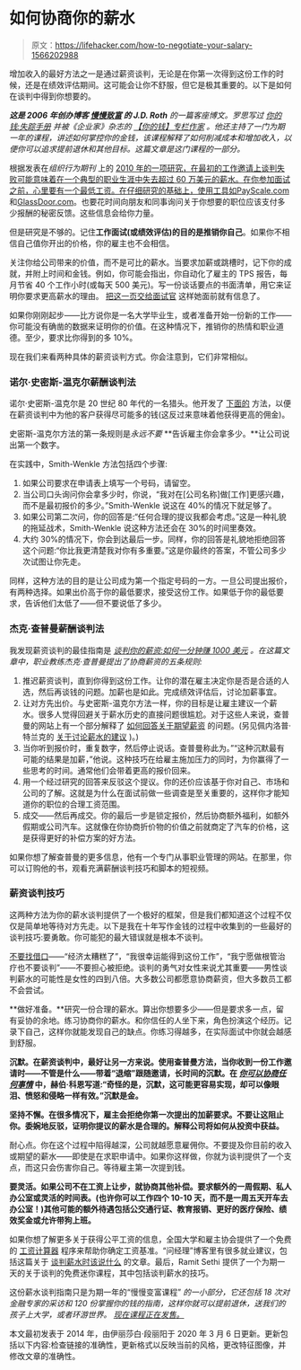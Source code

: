 # 如何协商你的薪水

> 原文：<https://lifehacker.com/how-to-negotiate-your-salary-1566202988>

增加收入的最好方法之一是通过薪资谈判，无论是在你第一次得到这份工作的时候，还是在绩效评估期间。这可能会让你不舒服，但它是极其重要的。以下是如何在谈判中得到你想要的。



***这是 2006 年创办博客* [*慢慢致富*](http://www.getrichslowly.org/) *的 J.D. Roth*** *的一篇客座博文。罗思写过* [*你的钱:失踪手册*](http://www.amazon.com/exec/obidos/ASIN/0596809409/?asc_campaign=InlineText&asc_refurl=https://lifehacker.com/how-to-negotiate-your-salary-1566202988&asc_source=&tag=kinjalifehackerlink-20) *并被《企业家》杂志的* [*【你的钱】专栏作家*](http://www.entrepreneur.com/author/jd-roth) *。他还主持了一门为期一年的课程，讲述如何掌控你的金钱，该课程解释了如何削减成本和增加收入，以便你可以追求提前退休和其他目标。这篇文章是这门课程的一部分。*

根据发表在*组织行为期刊* 上的 [2010 年的一项研究，在最初的工作邀请上谈判失败可能意味着在一个典型的职业生涯中失去超过 60 万美元的薪水。在你参加面试之前，心里要有一个最低工资。在仔细研究的基础上，使用工具如](https://cacm.acm.org/careers/100412-successful-negotiation-can-increase-your-annual-salary/fulltext?mobile=false)[PayScale.com](http://www.payscale.com/)和[GlassDoor.com](http://www.glassdoor.com/)。也要花时间向朋友和同事询问关于你想要的职位应该支付多少报酬的秘密反馈。这些信息会给你力量。

但是研究是不够的。记住**工作面试(或绩效评估)的目的是推销你自己**。如果你不相信自己值你开出的价格，你的雇主也不会相信。

关注你给公司带来的价值，而不是可比的薪水。当要求加薪或跳槽时，记下你的成就，并附上时间和金钱。例如，你可能会指出，你自动化了雇主的 TPS 报告，每月节省 40 个工作小时(或每天 500 美元)。写一份谈话要点的书面清单，用它来证明你要求更高薪水的理由。 [把这一页交给面试官](http://lifehacker.com/negotiate-the-salary-you-want-with-the-briefcase-techni-5877193) 这样她面前就有信息了。

如果你刚刚起步——比方说你是一名大学毕业生，或者准备开始一份新的工作——你可能没有确凿的数据来证明你的价值。在这种情况下，推销你的热情和职业道德。至少，要求比你得到的多 10%。

现在我们来看两种具体的薪资谈判方式。你会注意到，它们非常相似。

### **诺尔·史密斯-温克尔薪酬谈判法**

诺尔·史密斯-温克尔是 20 世纪 80 年代的一名猎头。他开发了 [下面的](http://www.olin.edu/sites/default/files/03_noel_smith_negotiation.pdf) 方法，以便在薪资谈判中为他的客户获得尽可能多的钱(这反过来意味着他获得更高的佣金)。

史密斯-温克尔方法的第一条规则是*永远不要* **告诉雇主你会拿多少。**让公司说出第一个数字。

在实践中，Smith-Wenkle 方法包括四个步骤:

1.  如果公司要求在申请表上填写一个号码，请留空。
2.  当公司口头询问你会拿多少时，你说，“我对在[公司名称]做[工作]更感兴趣，而不是最初报价的多少。”Smith-Wenkle 说这在 40%的情况下就足够了。
3.  如果公司第二次问，你的回答是:“任何合理的提议我都会考虑。”这是一种礼貌的拖延战术，Smith-Wenkle 说这种方法还会在 30%的时间里奏效。
4.  大约 30%的情况下，你会到达最后一步。同样，你的回答是礼貌地拒绝回答这个问题:“你比我更清楚我对你有多重要。”这是你最终的答案，不管公司多少次试图让你先走。

同样，这种方法的目的是让公司成为第一个指定号码的一方。一旦公司提出报价，有两种选择。如果出价高于你的最低要求，接受这份工作。如果低于你的最低要求，告诉他们太低了——但不要说低了多少。

### **杰克·查普曼薪酬谈判法**

我发现薪资谈判的最佳指南是 [*谈判你的薪资:如何一分钟赚 1000 美元*](http://www.amazon.com/gp/dp/0931213207?asc_campaign=InlineText&asc_refurl=https://lifehacker.com/how-to-negotiate-your-salary-1566202988&asc_source=&tag=kinjalifehackerlink-20) *。在这篇文章中，职业教练杰克·查普曼提出了协商薪资的五条规则:*

1.  推迟薪资谈判，直到你得到这份工作。让你的潜在雇主决定你是否是合适的人选，然后再谈钱的问题。加薪也是如此。完成绩效评估后，讨论加薪事宜。
2.  让对方先出价。与史密斯-温克尔方法一样，你的目标是让雇主建议一个薪水。很多人觉得回避关于薪水历史的直接问题很尴尬。对于这些人来说，查普曼的网站上有一个部分解释了 [如何回答关于期望薪资](https://salarynegotiations.com/step1.htm) 的问题。(另见佩内洛普·特兰克的 [关于讨论薪水的建议](http://blog.penelopetrunk.com/2008/02/19/the-answer-to-the-toughest-interview-question/) )。)
3.  当你听到报价时，重复数字，然后停止说话。查普曼称此为。”“这种沉默最有可能的结果是加薪，”他说。这种技巧在给雇主施加压力的同时，为你赢得了一些思考的时间。通常他们会带着更高的报价回来。
4.  用一个经过研究的回答来反驳这个提议。你的还价应该基于你对自己、市场和公司的了解。这就是为什么在面试前做一些调查是至关重要的，这样你才能知道你的职位的合理工资范围。
5.  成交——然后再成交。你的最后一步是锁定报价，然后协商额外福利，如额外假期或公司汽车。这就像在你协商折价物的价值之前就商定了汽车的价格，这是获得更好的补偿方案的好方法。

如果你想了解查普曼的更多信息，他有一个专门从事职业管理的网站。在那里，你可以订购他的书，观看充满薪酬谈判技巧和脚本的短视频。

### **薪资谈判技巧**

这两种方法为你的薪水谈判提供了一个极好的框架，但是我们都知道这个过程不仅仅是简单地等待对方先走。以下是我在十年写作金钱的过程中收集到的一些最好的谈判技巧:要勇敢。你可能犯的最大错误就是根本不谈判。

[不要找借口](http://lifehacker.com/dont-talk-about-personal-finances-when-negotiating-sal-1184611314)——“经济太糟糕了”，“我很幸运能得到这份工作”，“我宁愿做根管治疗也不要谈判”——不要担心被拒绝。谈判的勇气对女性来说尤其重要——男性谈判薪水的可能性是女性的四到八倍。大多数公司都愿意协商薪资，但大多数员工都不会尝试。

**做好准备。**研究一份合理的薪水。算出你想要多少——但是要求多一点，留有妥协的余地。练习协商你的薪水。和你信任的人坐下来，角色扮演这个经历。记录下自己，这样你就能发现自己的缺点。你练习得越多，在实际面试中你就会越感到舒服。

**沉默。在薪资谈判中，最好让另一方来说。使用查普曼方法，当你收到一份工作邀请时——不管是什么——带着“退缩”跟随邀请，长时间的沉默。在 [*你可以协商任何事情*](https://www.amazon.com/You-Can-Negotiate-Anything-Negotiator/dp/0553281097?asc_campaign=InlineText&asc_refurl=https://lifehacker.com/how-to-negotiate-your-salary-1566202988&asc_source=&tag=kinjalifehackerlink-20) 中，赫伯·科恩写道:“奇怪的是，沉默，这可能更容易实现，却可以像眼泪、愤怒和侵略一样有效。”沉默是金。**

**坚持不懈。在很多情况下，雇主会拒绝你第一次提出的加薪要求。不要让这阻止你。委婉地反驳，证明你提议的薪水是合理的。解释公司将如何从投资中获益。**

耐心点。你在这个过程中陷得越深，公司就越愿意雇佣你。不要提及你目前的收入或期望的薪水——即使是在求职申请中。如果你这样做，你就为谈判提供了一个支点，而这只会伤害你自己。等待雇主第一次提到钱。

**要灵活。如果公司不在工资上让步，就协商其他补偿。要求额外的一周假期、私人办公室或灵活的时间表。(也许你可以工作四个 10-10 天，而不是一周五天开车去办公室！)其他可能的额外待遇包括公交通行证、教育报销、更好的医疗保险、绩效奖金或允许带狗上班。**

如果你想了解更多关于获得公平工资的信息，全国大学和雇主协会提供了一个免费的 [工资计算器](http://www.jobsearchintelligence.com/NACE/jobseekers/salary-calculator.php) 程序来帮助你确定工资基准。“问经理”博客里有很多就业建议，包括这篇关于 [谈判薪水时该说什么](http://www.askamanager.org/2012/07/what-to-say-when-you-negotiate-salary.html) 的文章。最后，Ramit Sethi 提供了一个为期一天的关于谈判的免费迷你课程，其中包括谈判薪水的技巧。

这份薪水谈判指南只是为期一年的“慢慢变富课程” *的一小部分，它还包括 18 次对金融专家的采访和 120 份掌握你的钱的指南，这样你就可以提前退休，送我们的孩子上大学，或者环游世界。* [*现在课程正在发售。*](http://www.moneytoolbox.com/)

本文最初发表于 2014 年，由伊丽莎白·段丽阳于 2020 年 3 月 6 日更新。更新包括以下内容:检查链接的准确性，更新格式以反映当前的风格，更改特征图像，并修改文章的准确性。